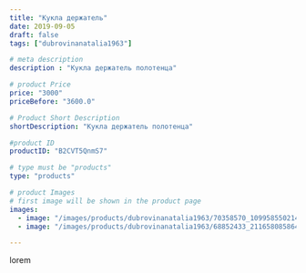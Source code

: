 ```yaml
---
title: "Кукла держатель"
date: 2019-09-05
draft: false
tags: ["dubrovinanatalia1963"]

# meta description
description : "Кукла держатель полотенца"

# product Price
price: "3000"
priceBefore: "3600.0"

# Product Short Description
shortDescription: "Кукла держатель полотенца"

#product ID
productID: "B2CVT5QnmS7"

# type must be "products"
type: "products"

# product Images
# first image will be shown in the product page
images:
  - image: "/images/products/dubrovinanatalia1963/70358570_109958550214860_8452527575988636172_n.jpg"
  - image: "/images/products/dubrovinanatalia1963/68852433_2116580858643249_4004840799241178586_n.jpg"

---
```

lorem
